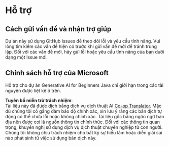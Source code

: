 <!--
CO_OP_TRANSLATOR_METADATA:
{
  "original_hash": "b8ef73cc49dec68e2c885ee9df545129",
  "translation_date": "2025-07-21T19:10:00+00:00",
  "source_file": "SUPPORT.md",
  "language_code": "vi"
}
-->
# Hỗ trợ

## Cách gửi vấn đề và nhận trợ giúp  

Dự án này sử dụng GitHub Issues để theo dõi lỗi và yêu cầu tính năng. Vui lòng tìm kiếm các vấn đề hiện có trước khi gửi vấn đề mới để tránh trùng lặp. Đối với các vấn đề mới, hãy gửi lỗi hoặc yêu cầu tính năng của bạn dưới dạng một Issue mới.

## Chính sách hỗ trợ của Microsoft  

Hỗ trợ cho dự án Generative AI for Beginners Java chỉ giới hạn trong các tài nguyên được liệt kê ở trên.

**Tuyên bố miễn trừ trách nhiệm**:  
Tài liệu này đã được dịch bằng dịch vụ dịch thuật AI [Co-op Translator](https://github.com/Azure/co-op-translator). Mặc dù chúng tôi cố gắng đảm bảo độ chính xác, xin lưu ý rằng các bản dịch tự động có thể chứa lỗi hoặc không chính xác. Tài liệu gốc bằng ngôn ngữ bản địa nên được coi là nguồn thông tin chính thức. Đối với các thông tin quan trọng, khuyến nghị sử dụng dịch vụ dịch thuật chuyên nghiệp từ con người. Chúng tôi không chịu trách nhiệm cho bất kỳ sự hiểu lầm hoặc diễn giải sai nào phát sinh từ việc sử dụng bản dịch này.